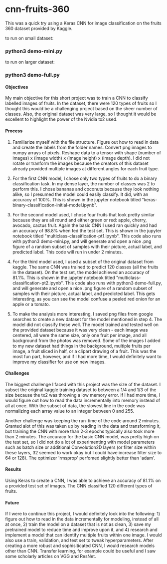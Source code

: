 # cnn-fruits-360
This was a quick try using a Keras CNN for image classification on the fruits 360 dataset provided by Kaggle.

to run on small dataset:

### python3 demo-mini.py

to run on larger dataset:

### python3 demo-full.py


#### Objectives

My main objective for this short project was to train a CNN to classify labelled images of fruits. In the dataset, there were 120 types of fruits so I thought this would be a challenging project based on the sheer number of classes. Also, the original dataset was very large, so I thought it would be excellent to highlight the power of the Nvidia tx2 used.

#### Process

1. Familiarize myself with the file structure. Figure out how to read in data and create the labels from the folder names. Convert png images to numpy arrays of pixels. Reshape data to a tensor with shape (number of images) x (image width) x (image height) x (image depth). I did not rotate or tranform the images because the creators of this dataset already provided multiple images at different angles for each fruit type.

2. For the first CNN model, I chose only two types of fruits to do a binary classification task. In my dense layer, the number of classes was 2 to perform this. I chose bananas and coconuts because they look nothing alike, so I presumed the model could easily classify. It did, with an accuracy of 100%. This is shown in the jupyter notebook titled "keras-binary-classification-initial-model.ipynb".

3. For the second model used, I chose four fruits that look pretty similar because they are all round and either green or red: apple, cherry, avocado, cactus fruit. Again the basic CNN I used ran quickly and had an accuracy of 98.8% when fed the test set. This is shown in the jupyter notebook titled "multiclass-classification-pt1.ipynb". This code also runs with python3 demo-mini.py, and will generate and open a nice .png figure of a random subset of samples with their picture, actual label, and predicted label. This code will run in under 2 minutes.

4. For the third model used, I used a subset of the original dataset from kaggle. The same CNN was trained to predict 120 classes (all the fruits in the dataset). On the test set, the model achieved an accuracy of 81.1%. This is shown in the jupyter notebook titled "multiclass-classification-pt2.ipynb". This code also runs with python3 demo-full.py, and will generate and open a nice .png figure of a random subset of samples with their picture, actual label, and predicted label. This gets interesting, as you can see the model confuse a peeled red onion for an apple or a tomato. 

5. To make the analysis more interesting, I saved png files from google searches to create a new dataset for the model mentioned in step 4. The model did not classify these well. The model trained and tested well on the provided dataset because it was very clean - each image was centered, all were the same size, only one fruit per image, and all background from the photos was removed. Some of the images I added to my new dataset had things in the background, multiple fruits per image, a fruit sliced in half, or a clipart drawing of a fruit. This was the most fun part, however, and if I had more time, I would definitely want to improve my classifier for use on new images.

#### Challenges

The biggest challenge I faced with this project was the size of the dataset. I subset the original kaggle training dataset to between a 1/4 and 1/3 of the size because the tx2 was throwing a low memory error. If I had more time, I would figure out how to read the data incrementally into memory instead of all at once. With the subset of data, the slowest line in the code was normalizing each array value to an integer between 0 and 255.

Another challenge was keeping the run-time of the code around 2 minutes. Granted alot of this was taken up by reading in the data and transforming it, but training the CNN with more than 2-3 epochs typically also took more than 2 minutes. The accuracy for the basic CNN model, was pretty high on the test set, so I did not do a lot of experimenting with model parameters such as batch size or additional Convolution2D layers (or filter size within these layers, 32 seemed to work okay but I could have increase filter size to 64 or 128). The optimizer 'rmsprop' perfomed slightly better than 'adam'. 

#### Results

Using Keras to create a CNN, I was able to achieve an accuracy of 81.1% on a provided test set of images. The CNN classified 120 different types of fruits.

#### Future

If I were to continue this project, I would definitely look into the following: 1) figure out how to read in the data incrementally for modeling, instead of all at once, 2) train the model on a dataset that is not as clean, 3) save my pretrained model to reduce time and improve upon it, and 4) research and implement a model that can identify multiple fruits within one image. I would also use a train, validation, and test set to tweak hyperparameters. After creating a more robust and sophisiticated CNN, I would research models other than CNN. Transfer learning, for example could be useful and I saw some scholarly articles on VGG and ResNet. 

